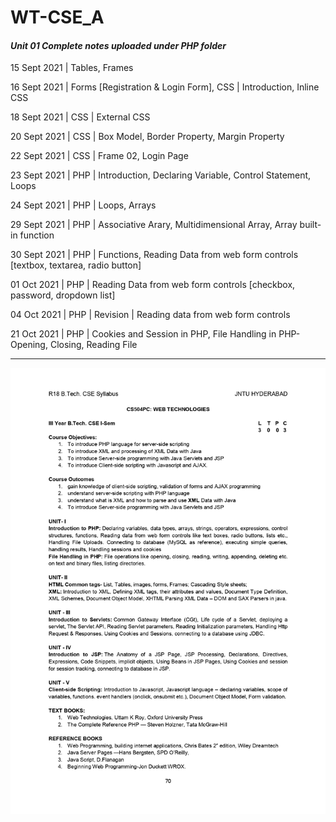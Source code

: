 # WT-CSE_A
#### _Unit 01 Complete notes uploaded under PHP folder_

15 Sept 2021 | Tables, Frames

16 Sept 2021 | Forms [Registration & Login Form], CSS | Introduction, Inline CSS

18 Sept 2021 | CSS | External CSS

20 Sept 2021 | CSS | Box Model, Border Property, Margin Property

22 Sept 2021 | CSS | Frame 02, Login Page

23 Sept 2021 | PHP | Introduction, Declaring Variable, Control Statement, Loops

24 Sept 2021 | PHP | Loops, Arrays

29 Sept 2021 | PHP | Associative Arary, Multidimensional Array, Array built-in function

30 Sept 2021 | PHP | Functions, Reading Data from web form controls [textbox, textarea, radio button]

01 Oct 2021 | PHP  | Reading Data from web form controls [checkbox, password, dropdown list]

04 Oct 2021 | PHP | Revision |  Reading data from web form controls

21 Oct 2021 | PHP | Cookies and Session in PHP, File Handling in PHP- Opening, Closing, Reading File

-----------------------------------------------------------------------------------------------------------------

![alt text](Web_Tech_Syllabus.jpg)
